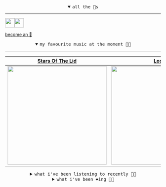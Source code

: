 <details open>

<summary align="center"><samp>all the 🥚s</samp></summary>
<hr />

<a href="https://github.com/pvinis"><img src="https://avatars.githubusercontent.com/u/100233?s=90&v=4" width="30" height="30" /><a href="https://github.com/maxPugh"><img src="https://avatars.githubusercontent.com/u/46350013?s=90&u=52a601eaa2d272b35477d096fe782ebf0a8a1f68&v=4" width="30" height="30" />

<samp><a href="https://github.com/bitttttten/bitttttten/stargazers">become an 🥚</a></samp>

</details>

<details open>

<summary align="center"><samp>my favourite music at the moment 🎵🎶</samp></summary>
<hr />

<!-- toc -->

| [Stars Of The Lid](https://open.spotify.com/artist/36pCa1JHc6hlGbfEmLzJQc)                                                                                       | [Loscil](https://open.spotify.com/artist/3GM5cpCBadq2PMHjFoEvhK)                                                                                                 | [Josienne Clarke](https://open.spotify.com/artist/3ygFnvt1R5sH1eu3eC9hxe)                                                                                        | [Telefon Tel Aviv](https://open.spotify.com/artist/53N4oJpWtmnB0KGLLserGC)                                                                                       |
| ---------------------------------------------------------------------------------------------------------------------------------------------------------------- | ---------------------------------------------------------------------------------------------------------------------------------------------------------------- | ---------------------------------------------------------------------------------------------------------------------------------------------------------------- | ---------------------------------------------------------------------------------------------------------------------------------------------------------------- |
| [<img src="https://i.scdn.co/image/ab6761610000e5ebd9559855d1bb68f3160724d8" width="320" height="auto">](https://open.spotify.com/artist/36pCa1JHc6hlGbfEmLzJQc) | [<img src="https://i.scdn.co/image/ab6761610000e5eb2930a1aa0bdc42db60fb0680" width="320" height="auto">](https://open.spotify.com/artist/3GM5cpCBadq2PMHjFoEvhK) | [<img src="https://i.scdn.co/image/ab6761610000e5ebe7138ec13bc5afbccd8dfa48" width="320" height="auto">](https://open.spotify.com/artist/3ygFnvt1R5sH1eu3eC9hxe) | [<img src="https://i.scdn.co/image/ab6761610000e5eb66dd628a7110d390385b3a47" width="320" height="auto">](https://open.spotify.com/artist/53N4oJpWtmnB0KGLLserGC) |

<!-- tocstop -->

</details>

<details>

<summary align="center"><samp>what i've been listening to recently 🎵🎶</samp></summary>
<hr />

<!-- toc -->

| [Moment<br />Balthazar](https://open.spotify.com/track/2bThGYFKVCo2Dd7UWCC4hk)                                                                                  | [La torre (feat. Devendra Banh…<br />Gabriel Rios, Devendra Banhart](https://open.spotify.com/track/2XAJM0NuNxs2lB09XDKFI8)                                     | [Wild Love<br />Sylvie Kreusch](https://open.spotify.com/track/6r8R3LXkjiV50RA5IzA129)                                                                          | [Saudade, Pt. 2<br />Arsenal](https://open.spotify.com/track/7izCjMDfZ3cV5WP02UwkcN)                                                                            |
| --------------------------------------------------------------------------------------------------------------------------------------------------------------- | --------------------------------------------------------------------------------------------------------------------------------------------------------------- | --------------------------------------------------------------------------------------------------------------------------------------------------------------- | --------------------------------------------------------------------------------------------------------------------------------------------------------------- |
| [<img src="https://i.scdn.co/image/ab6761610000e5eb8c419ff17a8d6809aa6ea44f" width="320" height="auto">](https://open.spotify.com/track/2bThGYFKVCo2Dd7UWCC4hk) | [<img src="https://i.scdn.co/image/ab6761610000e5ebe94367db40d1b0e58e22566e" width="320" height="auto">](https://open.spotify.com/track/2XAJM0NuNxs2lB09XDKFI8) | [<img src="https://i.scdn.co/image/ab6761610000e5ebe845e31f4954c153b6a11286" width="320" height="auto">](https://open.spotify.com/track/6r8R3LXkjiV50RA5IzA129) | [<img src="https://i.scdn.co/image/ab6761610000e5eb850accbdd85e70fae870a468" width="320" height="auto">](https://open.spotify.com/track/7izCjMDfZ3cV5WP02UwkcN) |

<!-- tocstop -->

</details>

<details>

<summary align="center"><samp>what i've been ❤️ing 🎵🎶</samp></summary>
<hr />

<!-- toc -->

| [Nothing Is Worth Losing That<br />Telefon Tel Aviv](https://open.spotify.com/album/0hakGK5pbSbHEIrZpqGzK1)                                                     | [Sol<br />Loscil](https://open.spotify.com/album/1QU235rCtednzHCJgperwb)                                                                                        | [Time Unlimited<br />Young Marco](https://open.spotify.com/album/6IjhujdRd52mPEONnz0TAu)                                                                        | [Division - Heathered Pearls R…<br />Tycho](https://open.spotify.com/album/0uBMm91ymfxpDUTDmalS1j)                                                              |
| --------------------------------------------------------------------------------------------------------------------------------------------------------------- | --------------------------------------------------------------------------------------------------------------------------------------------------------------- | --------------------------------------------------------------------------------------------------------------------------------------------------------------- | --------------------------------------------------------------------------------------------------------------------------------------------------------------- |
| [<img src="https://i.scdn.co/image/ab67616d0000b27326f0ecc8eb1732574bc0e2b8" width="320" height="auto">](https://open.spotify.com/album/0hakGK5pbSbHEIrZpqGzK1) | [<img src="https://i.scdn.co/image/ab67616d0000b273028a8cf3c06db12e3656d3f6" width="320" height="auto">](https://open.spotify.com/album/1QU235rCtednzHCJgperwb) | [<img src="https://i.scdn.co/image/ab67616d0000b2733bcdc3051dbdfee929697e34" width="320" height="auto">](https://open.spotify.com/album/6IjhujdRd52mPEONnz0TAu) | [<img src="https://i.scdn.co/image/ab67616d0000b2730f51f8713a4431bbfa67888b" width="320" height="auto">](https://open.spotify.com/album/0uBMm91ymfxpDUTDmalS1j) |

<!-- tocstop -->

</details>
